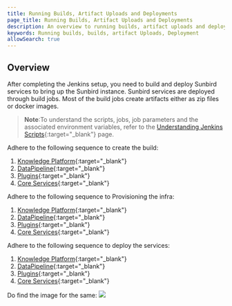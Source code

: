 ```yaml
---
title: Running Builds, Artifact Uploads and Deployments
page_title: Running Builds, Artifact Uploads and Deployments
description: An overview to running builds, artifact uploads and deployments
keywords: Running builds, builds, artifact Uploads, Deployment
allowSearch: true
--- 
```


## Overview

After completing the Jenkins setup, you need to build and deploy Sunbird services to bring up the Sunbird instance. Sunbird services are deployed through build jobs. Most of the build jobs create artifacts either as zip files or docker images.

> **Note**:To understand the scripts, jobs, job parameters and the associated environment variables, refer to the [Understanding Jenkins Scripts](developer-docs/server-installation/understanding-jenkins-scripts-jobs-parameters-and-variables){:target="_blank"} page. 

Adhere to the following sequence to create the build:

1. [Knowledge Platform](developer-docs/server-installation/knowledge-platform){:target="_blank"}
2. [DataPipeline](developer-docs/server-installation/data-pipeline){:target="_blank"}
3. [Plugins](developer-docs/server-installation/plugins){:target="_blank"}
4. [Core Services](developer-docs/server-installation/artifactupload-job/core-services){:target="_blank"}


Adhere to the following sequence to Provisioning the infra:

1. [Knowledge Platform](developer-docs/server-installation/knowledge-platform){:target="_blank"}
2. [DataPipeline](developer-docs/server-installation/data-pipeline){:target="_blank"}
3. [Plugins](developer-docs/server-installation/plugins){:target="_blank"}
4. [Core Services](developer-docs/server-installation/artifactupload-job/core-services){:target="_blank"}



Adhere to the following sequence to deploy the services: 

1. [Knowledge Platform](developer-docs/server-installation/knowledge-platform){:target="_blank"}
2. [DataPipeline](developer-docs/server-installation/data-pipeline){:target="_blank"}
3. [Plugins](developer-docs/server-installation/plugins){:target="_blank"}
4. [Core Services](developer-docs/server-installation/artifactupload-job/core-services){:target="_blank"}

Do find the image for the same:
<img src='developer-docs/server-installation/images/deployment_all_.png'>

